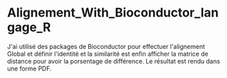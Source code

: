 # Alignement_With_Bioconductor_langage_R

J'ai utilisé des packages de Bioconductor pour effectuer l'alignement Global et définir l'identité et la similarité est enfin afficher la matrice de distance pour avoir la porsentage de différence.
Le résultat est rendu dans une forme PDF.
